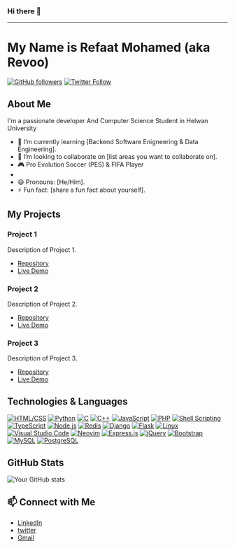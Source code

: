 ### Hi there 👋
---
# My Name is Refaat Mohamed (aka Revoo)

[![GitHub followers](https://img.shields.io/github/followers/mr-revoo?style=social)](https://github.com/mr-revoo)
[![Twitter Follow](https://img.shields.io/twitter/follow/RefaatEmam?style=social)](https://twitter.com/RefaatEmam)

## About Me

I'm a passionate developer And Computer Science Student in Helwan University

- 🌱 I’m currently learning [Backend Software Enigneering & Data Engineering].
- 👯 I’m looking to collaborate on [list areas you want to collaborate on].
- 🎮 Pro Evolution Soccer (PES) & FIFA Player  
- 
- 😄 Pronouns: [He/Him].
- ⚡ Fun fact: [share a fun fact about yourself].

## My Projects


### Project 1

Description of Project 1.

- [Repository](link-to-repo)
- [Live Demo](link-to-demo)

### Project 2

Description of Project 2.

- [Repository](link-to-repo)
- [Live Demo](link-to-demo)

### Project 3

Description of Project 3.

- [Repository](link-to-repo)
- [Live Demo](link-to-demo)

## Technologies & Languages

[![HTML/CSS](https://img.shields.io/badge/-HTML%2FCSS-orange?style=for-the-badge&logo=html5&logoColor=white)](https://www.w3.org/Style/CSS/Overview.en.html)
[![Python](https://img.shields.io/badge/-Python-blue?style=for-the-badge&logo=python&logoColor=white)](https://www.python.org/)
[![C](https://img.shields.io/badge/-C-green?style=for-the-badge&logo=c&logoColor=white)](https://en.wikipedia.org/wiki/C_(programming_language))
[![C++](https://img.shields.io/badge/-C%2B%2B-blue?style=for-the-badge&logo=c%2B%2B&logoColor=white)](https://en.wikipedia.org/wiki/C%2B%2B)
[![JavaScript](https://img.shields.io/badge/-JavaScript-yellow?style=for-the-badge&logo=javascript&logoColor=white)](https://developer.mozilla.org/en-US/docs/Web/JavaScript)
[![PHP](https://img.shields.io/badge/-PHP-purple?style=for-the-badge&logo=php&logoColor=white)](https://www.php.net/)
[![Shell Scripting](https://img.shields.io/badge/-Shell%20Scripting-yellowgreen?style=for-the-badge&logo=gnu-bash&logoColor=white)](https://www.shellscript.sh/)
[![TypeScript](https://img.shields.io/badge/-TypeScript-blue?style=for-the-badge&logo=typescript&logoColor=white)](https://www.typescriptlang.org/)
[![Node.js](https://img.shields.io/badge/-Node.js-green?style=for-the-badge&logo=node.js&logoColor=white)](https://nodejs.org/)
[![Redis](https://img.shields.io/badge/-Redis-red?style=for-the-badge&logo=redis&logoColor=white)](https://redis.io/)
[![Django](https://img.shields.io/badge/-Django-blue?style=for-the-badge&logo=django&logoColor=white)](https://www.djangoproject.com/)
[![Flask](https://img.shields.io/badge/-Flask-lightgrey?style=for-the-badge&logo=flask&logoColor=white)](https://flask.palletsprojects.com/)
[![Linux](https://img.shields.io/badge/-Linux-black?style=for-the-badge&logo=linux&logoColor=white)](https://www.linux.org/)
[![Visual Studio Code](https://img.shields.io/badge/-VSCode-blueviolet?style=for-the-badge&logo=visual-studio-code&logoColor=white)](https://code.visualstudio.com/)
[![Neovim](https://img.shields.io/badge/-Neovim-green?style=for-the-badge&logo=neovim&logoColor=white)](https://neovim.io/)
[![Express.js](https://img.shields.io/badge/-Express.js-lightgrey?style=for-the-badge&logo=express&logoColor=white)](https://expressjs.com/)
[![jQuery](https://img.shields.io/badge/-jQuery-blue?style=for-the-badge&logo=jquery&logoColor=white)](https://jquery.com/)
[![Bootstrap](https://img.shields.io/badge/-Bootstrap-purple?style=for-the-badge&logo=bootstrap&logoColor=white)](https://getbootstrap.com/)
[![MySQL](https://img.shields.io/badge/-MySQL-blue?style=for-the-badge&logo=mysql&logoColor=white)](https://www.mysql.com/)
[![PostgreSQL](https://img.shields.io/badge/-PostgreSQL-blue?style=for-the-badge&logo=postgresql&logoColor=white)](https://www.postgresql.org/)

## GitHub Stats

![Your GitHub stats](https://github-readme-stats.vercel.app/api?username=yourusername&show_icons=true&theme=radical)

## 📫 Connect with Me

- [LinkedIn](https://www.linkedin.com/in/mr-revoo/)
- [twitter](https://www.x.com/RefaatEmam)
- [Gmail](refaatmohamed61@gmail.com)
